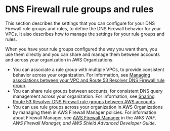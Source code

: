 # DNS Firewall rule groups and rules<a name="resolver-dns-firewall-rule-groups"></a>

This section describes the settings that you can configure for your DNS Firewall rule groups and rules, to define the DNS Firewall behavior for your VPCs\. It also describes how to manage the settings for your rule groups and rules\. 

When you have your rule groups configured the way you want them, you use them directly and you can share and manage them between accounts and across your organization in AWS Organizations\.
+ You can associate a rule group with multiple VPCs, to provide consistent behavior across your organization\. For information, see [Managing associations between your VPC and Route 53 Resolver DNS Firewall rule group](resolver-dns-firewall-vpc-associating-rule-group.md)\.
+ You can share rule groups between accounts, for consistent DNS query management across your organization\. For information, see [Sharing Route 53 Resolver DNS Firewall rule groups between AWS accounts](resolver-dns-firewall-rule-group-sharing.md)\.
+ You can use rule groups across your organization in AWS Organizations by managing them in AWS Firewall Manager policies\. For information about Firewall Manager, see [AWS Firewall Manager](https://docs.aws.amazon.com/waf/latest/developerguide/fms-chapter.html) in the *AWS WAF, AWS Firewall Manager, and AWS Shield Advanced Developer Guide*\.